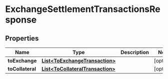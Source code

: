 

# ExchangeSettlementTransactionsResponse


## Properties

| Name | Type | Description | Notes |
|------------ | ------------- | ------------- | -------------|
|**toExchange** | [**List&lt;ToExchangeTransaction&gt;**](ToExchangeTransaction.md) |  |  [optional] |
|**toCollateral** | [**List&lt;ToCollateralTransaction&gt;**](ToCollateralTransaction.md) |  |  [optional] |



